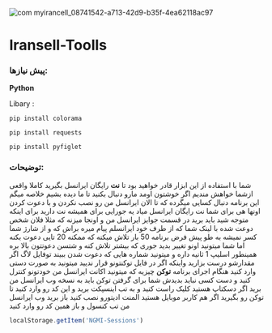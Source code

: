
![com myirancell_08741542-a713-42d9-b35f-4ea62118ac97](https://github.com/user-attachments/assets/e1ad2c87-ac94-4a73-8516-61b521f545c9)

# Iransell-Toolls



### پیش نیازها:


**Python**

Libary :

```pip install colorama```  

```pip install requests```

```pip install pyfiglet```

### توضیحات:
 شما با استفاده از این ابزار قادر خواهید بود تا **نت** رایگان ایرانسل بگیرید کاملا واقعی ازشما خواهش مندیم اگر خوشتون اومد مارو  دنبال بکنید تا ما دیده بشیم خلاصه میگم این برنامه دنبال کسایی میگرده که تا الان ایرانسل من رو نصب نکردن و با دعوت کردن اونها هی برای شما نت رایگان ایرانسل میاد یه جورایی برای همیشه نت دارید برای اینکه متوجه شید باید برید در قسمت جوایز ایرانسل من و اونجا میزنه که مثلا فلان شخص دوعت شده با لینک شما که از طرف خود ایرانسلم پیام میره براش که و از شارژ شما کسر نمیشه به طو پیش فرض برنامه 50 بار تلاش میکنه که ممکنه 20 تایی دعوت بکنه اما شما میتونید اونو تغییر بدید جوری که بیشتر تلاش کنه و شتسن دعوتتون بالا بره همینطور اسلیپ 1 ثانیه داره و میتونید شماره هایی که دعوت شدن ببیند توفایل لاگ اگر مقدارشو درست بزارید 
 واینکه اگر در فایل توکنتونو قرار ندیید میتونید به صورت دستی وارد کنید هنگام اجرای برنامه **توکن** چیزیه که میتونید اکانت ایرانسل من خودتونو کنترل کنید و دست کسی نباید بدیدش شما برای گرفتن توکن باید به نسخه وب ایرانسل من برید اگر دسکتاپ هستید کلیک راست کنید و به تب اینسپکت برید و این کد رو وارد کنید تا توکن رو بگیرید اگر هم کاربر موبایل هستید المنت ادیتورو نصب کنید باز برید وب ایرانسل من تب کنسول و باز همین کد رو وارد کنید 


```javascript
localStorage.getItem('NGMI-Sessions')

